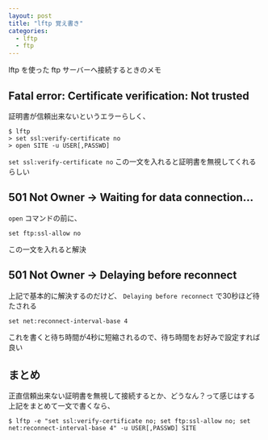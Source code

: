 ```yaml
---
layout: post
title: "lftp 覚え書き"
categories:
  - lftp
  - ftp
---
```


lftp を使った ftp サーバーへ接続するときのメモ

## Fatal error: Certificate verification: Not trusted
証明書が信頼出来ないというエラーらしく、
```shell
$ lftp
> set ssl:verify-certificate no
> open SITE -u USER[,PASSWD]
```
`set ssl:verify-certificate no` この一文を入れると証明書を無視してくれるらしい

## 501 Not Owner → Waiting for data connection...
`open` コマンドの前に、
```shell
set ftp:ssl-allow no
```
この一文を入れると解決

## 501 Not Owner → Delaying before reconnect
上記で基本的に解決するのだけど、 `Delaying before reconnect` で30秒ほど待たされる
``` shell
set net:reconnect-interval-base 4
```
これを書くと待ち時間が4秒に短縮されるので、待ち時間をお好みで設定すれば良い

## まとめ
正直信頼出来ない証明書を無視して接続するとか、どうなん？って感じはする  
上記をまとめて一文で書くなら、
```shell
$ lftp -e "set ssl:verify-certificate no; set ftp:ssl-allow no; set net:reconnect-interval-base 4" -u USER[,PASSWD] SITE
```
